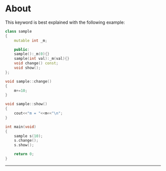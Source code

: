 # About

This keyword is best explained with the following example:

```c++
class sample
{
	mutable int _m;

	public:
	sample():_m(0){}
	sample(int val):_m(val){}
	void change() const;
	void show();
};

void sample::change()
{
	m+=10;
}

void sample::show()
{
	cout<<"m = "<<m<<"\n";
}

int main(void)
{
	sample s(10);
	s.change();
	s.show();

	return 0;
}
```

---
